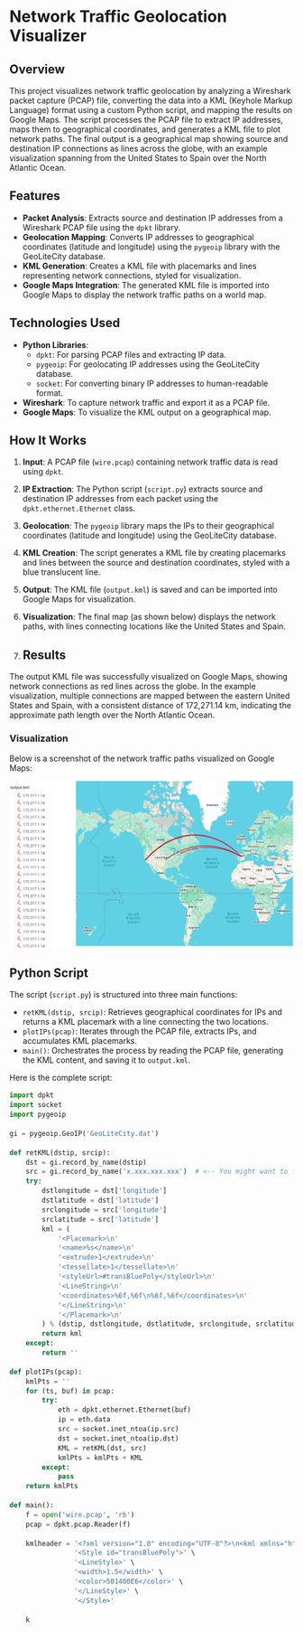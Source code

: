 # Network Traffic Geolocation Visualizer

## Overview
This project visualizes network traffic geolocation by analyzing a Wireshark packet capture (PCAP) file, converting the data into a KML (Keyhole Markup Language) format using a custom Python script, and mapping the results on Google Maps. The script processes the PCAP file to extract IP addresses, maps them to geographical coordinates, and generates a KML file to plot network paths. The final output is a geographical map showing source and destination IP connections as lines across the globe, with an example visualization spanning from the United States to Spain over the North Atlantic Ocean.

## Features
- **Packet Analysis**: Extracts source and destination IP addresses from a Wireshark PCAP file using the `dpkt` library.
- **Geolocation Mapping**: Converts IP addresses to geographical coordinates (latitude and longitude) using the `pygeoip` library with the GeoLiteCity database.
- **KML Generation**: Creates a KML file with placemarks and lines representing network connections, styled for visualization.
- **Google Maps Integration**: The generated KML file is imported into Google Maps to display the network traffic paths on a world map.

## Technologies Used
- **Python Libraries**:
  - `dpkt`: For parsing PCAP files and extracting IP data.
  - `pygeoip`: For geolocating IP addresses using the GeoLiteCity database.
  - `socket`: For converting binary IP addresses to human-readable format.
- **Wireshark**: To capture network traffic and export it as a PCAP file.
- **Google Maps**: To visualize the KML output on a geographical map.

## How It Works
1. **Input**: A PCAP file (`wire.pcap`) containing network traffic data is read using `dpkt`.
2. **IP Extraction**: The Python script (`script.py`) extracts source and destination IP addresses from each packet using the `dpkt.ethernet.Ethernet` class.
3. **Geolocation**: The `pygeoip` library maps the IPs to their geographical coordinates (latitude and longitude) using the GeoLiteCity database.
4. **KML Creation**: The script generates a KML file by creating placemarks and lines between the source and destination coordinates, styled with a blue translucent line.
5. **Output**: The KML file (`output.kml`) is saved and can be imported into Google Maps for visualization.
6. **Visualization**: The final map (as shown below) displays the network paths, with lines connecting locations like the United States and Spain.

7. ## Results
The output KML file was successfully visualized on Google Maps, showing network connections as red lines across the globe. In the example visualization, multiple connections are mapped between the eastern United States and Spain, with a consistent distance of 172,271.14 km, indicating the approximate path length over the North Atlantic Ocean.

### Visualization
Below is a screenshot of the network traffic paths visualized on Google Maps:

![Network Traffic Map](images/map.png)

## Python Script
The script (`script.py`) is structured into three main functions:
- `retKML(dstip, srcip)`: Retrieves geographical coordinates for IPs and returns a KML placemark with a line connecting the two locations.
- `plotIPs(pcap)`: Iterates through the PCAP file, extracts IPs, and accumulates KML placemarks.
- `main()`: Orchestrates the process by reading the PCAP file, generating the KML content, and saving it to `output.kml`.

Here is the complete script:

```python
import dpkt
import socket
import pygeoip

gi = pygeoip.GeoIP('GeoLiteCity.dat')

def retKML(dstip, srcip):
    dst = gi.record_by_name(dstip)
    src = gi.record_by_name('x.xxx.xxx.xxx')  # <-- You might want to fix this later
    try:
        dstlongitude = dst['longitude']
        dstlatitude = dst['latitude']
        srclongitude = src['longitude']
        srclatitude = src['latitude']
        kml = (
            '<Placemark>\n'
            '<name>%s</name>\n'
            '<extrude>1</extrude>\n'
            '<tessellate>1</tessellate>\n'
            '<styleUrl>#transBluePoly</styleUrl>\n'
            '<LineString>\n'
            '<coordinates>%6f,%6f\n%6f,%6f</coordinates>\n'
            '</LineString>\n'
            '</Placemark>\n'
        ) % (dstip, dstlongitude, dstlatitude, srclongitude, srclatitude)
        return kml
    except:
        return ''

def plotIPs(pcap):
    kmlPts = ''
    for (ts, buf) in pcap:
        try:
            eth = dpkt.ethernet.Ethernet(buf)
            ip = eth.data
            src = socket.inet_ntoa(ip.src)
            dst = socket.inet_ntoa(ip.dst)
            KML = retKML(dst, src)
            kmlPts = kmlPts + KML
        except:
            pass
    return kmlPts

def main():
    f = open('wire.pcap', 'rb')
    pcap = dpkt.pcap.Reader(f)

    kmlheader = '<?xml version="1.0" encoding="UTF-8"?>\n<kml xmlns="http://www.opengis.net/kml/2.2">\n<Document>\n'\
                '<Style id="transBluePoly">' \
                '<LineStyle>' \
                '<width>1.5</width>' \
                '<color>501400E6</color>' \
                '</LineStyle>' \
                '</Style>'

    k
